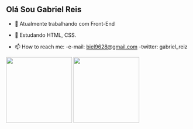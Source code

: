 ## Olá Sou Gabriel Reis 
- 👀 Atualmente trabalhando com Front-End

- 🌱 Estudando HTML, CSS.

- 📫 How to reach me:
  -e-mail: biel9628@gmail.com
  -twitter: gabriel_reiz

<div>
 <img height="180em" src="https://github-readme-stats.vercel.app/api?username=GabrielReis11&show_icons=true&theme=dark&include_all_commits=true&count_private=true"/>
  <img height="180em" src="https://github-readme-stats.vercel.app/api/top-langs/?username=GabrielReis11&layout=compact&langs_count=7&theme=dark"/>

</div>

